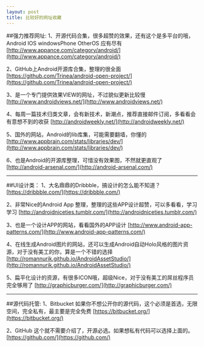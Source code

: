 ```yaml
---
layout: post
title: 比较好的网址收藏
---
```


##强力推荐网址:
1、开源代码合集，很多超赞的效果，还有这个是多平台的哦，Android IOS windowsPhone OtherOS 应有尽有
[http://www.appance.com/category/android/](http://www.appance.com/category/android/)

2、GitHub上Android开源库合集，整理的很全面
[https://github.com/Trinea/android-open-project/](https://github.com/Trinea/android-open-project/)

3、是一个专门提供效果VIEW的网址，不过貌似更新比较慢
[http://www.androidviews.net/](http://www.androidviews.net/)

4、每周一篇技术归类文章，会有新技术，新潮点，推荐直接邮件订阅，多看看会有意想不到的收获
[http://androidweekly.net/](http://androidweekly.net/)

5、国外的网站，Android的lib库集，可能需要翻墙，你懂的
[http://www.appbrain.com/stats/libraries/dev/](http://www.appbrain.com/stats/libraries/dev/)

6、也是Android的开源库整理，可惜没有效果图，不然就更直观了
[http://android-arsenal.com/](http://android-arsenal.com/)

------
##UI设计类：
1、大名鼎鼎的Dribbble，搞设计的怎么能不知道？
[https://dribbble.com/](https://dribbble.com/)

2、非常Nice的Android App 整理，整理的这些APP设计超赞，可以多看看，学习学习 
[http://androidniceties.tumblr.com/](http://androidniceties.tumblr.com/)

3、也是一个设计APP的网站，看看国外的APP设计
[http://www.android-app-patterns.com/](http://www.android-app-patterns.com/)

4、在线生成Android图片的网站，还可以生成Android自动Holo风格的图片资源，对于没有美工的你，算是一个不错的选择
[http://romannurik.github.io/AndroidAssetStudio/](http://romannurik.github.io/AndroidAssetStudio/)

5、扁平化设计的资源，有很多ICON哦，超级Nice，对于没有美工的屌丝程序员完全够用了
[http://graphicburger.com/](http://graphicburger.com/)

-----
##源代码托管:
1、Bitbucket 如果你不想公开你的源代码，这个必须是首选，无限空间，完全私有，最主要是完全免费
[https://bitbucket.org/](https://bitbucket.org/)

2、GitHub 这个就不需要介绍了，开源必选。如果想私有代码可以选择上面的。
[https://github.com/](https://github.com/)